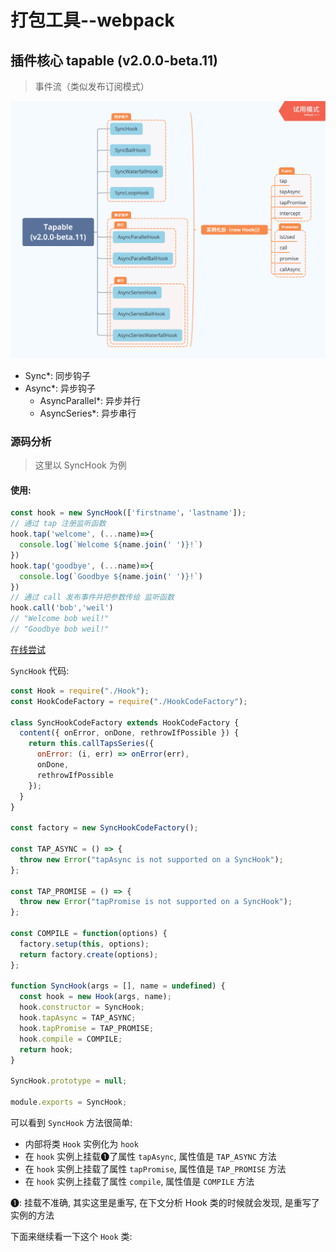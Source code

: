# 打包工具--webpack

## 插件核心 tapable (v2.0.0-beta.11)

> 事件流（类似发布订阅模式）

![tapable](../snapshots/06/Tapable%20(v2.0.0-beta.11).png)

- Sync*: 同步钩子
- Async*: 异步钩子
  - AsyncParallel*: 异步并行
  - AsyncSeries*: 异步串行

### 源码分析

> 这里以 SyncHook 为例

#### 使用:

```js
const hook = new SyncHook(['firstname'，'lastname']);
// 通过 tap 注册监听函数
hook.tap('welcome', (...name)=>{
  console.log(`Welcome ${name.join(' ')}!`)
})
hook.tap('goodbye', (...name)=>{
  console.log(`Goodbye ${name.join(' ')}!`)
})
// 通过 call 发布事件并把参数传给 监听函数
hook.call('bob','weil')
// "Welcome bob weil!"
// "Goodbye bob weil!"
```

[在线尝试](https://runkit.com/mr-jiangzhiguo/5dde2bd134cea4001a6db5ab)

`SyncHook` 代码:

```js
const Hook = require("./Hook");
const HookCodeFactory = require("./HookCodeFactory");

class SyncHookCodeFactory extends HookCodeFactory {
  content({ onError, onDone, rethrowIfPossible }) {
    return this.callTapsSeries({
      onError: (i, err) => onError(err),
      onDone,
      rethrowIfPossible
    });
  }
}

const factory = new SyncHookCodeFactory();

const TAP_ASYNC = () => {
  throw new Error("tapAsync is not supported on a SyncHook");
};

const TAP_PROMISE = () => {
  throw new Error("tapPromise is not supported on a SyncHook");
};

const COMPILE = function(options) {
  factory.setup(this, options);
  return factory.create(options);
};

function SyncHook(args = [], name = undefined) {
  const hook = new Hook(args, name);
  hook.constructor = SyncHook;
  hook.tapAsync = TAP_ASYNC;
  hook.tapPromise = TAP_PROMISE;
  hook.compile = COMPILE;
  return hook;
}

SyncHook.prototype = null;

module.exports = SyncHook;
```

可以看到 `SyncHook` 方法很简单:

- 内部将类 `Hook` 实例化为 `hook`
- 在 `hook` 实例上挂载❶了属性 `tapAsync`, 属性值是 `TAP_ASYNC` 方法
- 在 `hook` 实例上挂载了属性 `tapPromise`, 属性值是 `TAP_PROMISE` 方法
- 在 `hook` 实例上挂载了属性 `compile`, 属性值是 `COMPILE` 方法

❶: 挂载不准确, 其实这里是重写, 在下文分析 Hook 类的时候就会发现, 是重写了实例的方法

下面来继续看一下这个 `Hook` 类:
